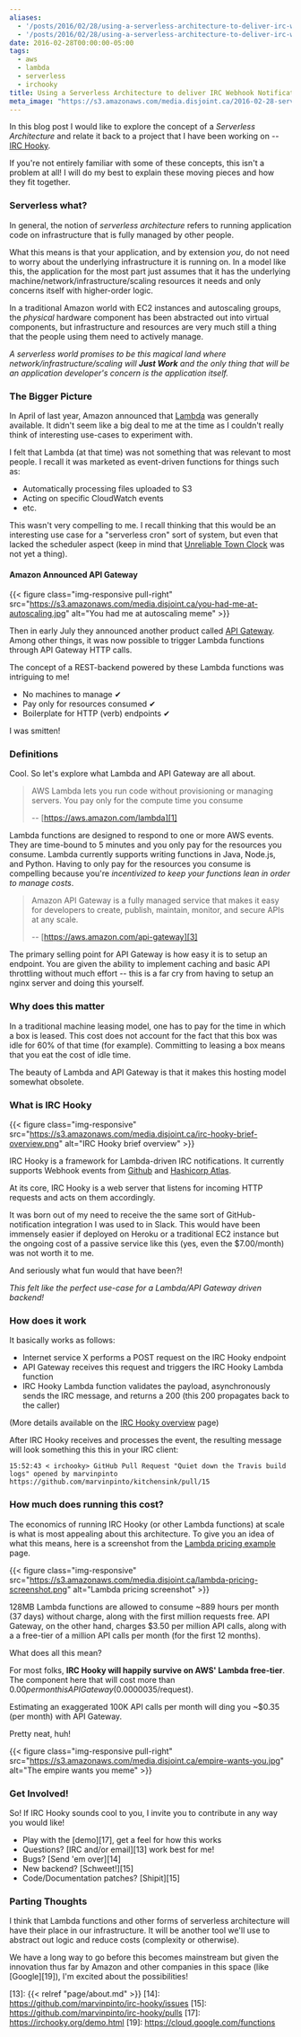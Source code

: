 ```yaml
---
aliases:
  - '/posts/2016/02/28/using-a-serverless-architecture-to-deliver-irc-webhook-notifications/'
  - '/posts/2016/02/28/using-a-serverless-architecture-to-deliver-irc-webhook-notifications'
date: 2016-02-28T00:00:00-05:00
tags:
  - aws
  - lambda
  - serverless
  - irchooky
title: Using a Serverless Architecture to deliver IRC Webhook Notifications
meta_image: "https://s3.amazonaws.com/media.disjoint.ca/2016-02-28-serverless-irc-notifications.jpg"
---
```


In this blog post I would like to explore the concept of a _Serverless
Architecture_ and relate it back to a project that I have been working on --
[IRC Hooky][4].

If you're not entirely familiar with some of these concepts, this isn't a
problem at all! I will do my best to explain these moving pieces and how they
fit together.



### Serverless what?

In general, the notion of _serverless architecture_ refers to running
application code on infrastructure that is fully managed by other people.

What this means is that your application, and by extension _you_, do not need
to worry about the underlying infrastructure it is running on. In a model like
this, the application for the most part just assumes that it has the underlying
machine/network/infrastructure/scaling resources it needs and only concerns
itself with higher-order logic.

In a traditional Amazon world with EC2 instances and autoscaling groups, the
_physical_ hardware component has been abstracted out into virtual components,
but infrastructure and resources are very much still a thing that
the people using them need to actively manage.

_A serverless world promises to be this magical land where
network/infrastructure/scaling will **Just Work** and the only thing that will
be an application developer's concern is the application itself._



### The Bigger Picture

In April of last year, Amazon announced that [Lambda][1] was generally
available. It didn't seem like a big deal to me at the time as I couldn't
really think of interesting use-cases to experiment with.

I felt that Lambda (at that time) was not something that was relevant to most
people. I recall it was marketed as event-driven functions for things such as:

- Automatically processing files uploaded to S3
- Acting on specific CloudWatch events
- etc.

This wasn't very compelling to me. I recall thinking that this would be an
interesting use case for a "serverless cron" sort of system, but even that
lacked the scheduler aspect (keep in mind that [Unreliable Town Clock][2] was
not yet a thing).

#### Amazon Announced API Gateway

{{< figure class="img-responsive pull-right" src="https://s3.amazonaws.com/media.disjoint.ca/you-had-me-at-autoscaling.jpg" alt="You had me at autoscaling meme" >}}

Then in early July they announced another product called [API Gateway][3].
Among other things, it was now possible to trigger Lambda functions through API
Gateway HTTP calls.

The concept of a REST-backend powered by these Lambda functions was intriguing
to me!

- No machines to manage &#10004;
- Pay only for resources consumed &#10004;
- Boilerplate for HTTP (verb) endpoints &#10004;

I was smitten!



### Definitions

Cool. So let's explore what Lambda and API Gateway are all about.

> AWS Lambda lets you run code without provisioning or managing servers. You
> pay only for the compute time you consume
>
> -- [https://aws.amazon.com/lambda][1]

Lambda functions are designed to respond to one or more AWS events. They are
time-bound to 5 minutes and you only pay for the resources you consume. Lambda
currently supports writing functions in Java, Node.js, and Python. Having to
only pay for the resources you consume is compelling because you're
_incentivized to keep your functions lean in order to manage costs_.

> Amazon API Gateway is a fully managed service that makes it easy for
> developers to create, publish, maintain, monitor, and secure APIs at any
> scale.
>
> -- [https://aws.amazon.com/api-gateway][3]

The primary selling point for API Gateway is how easy it is to setup an
endpoint. You are given the ability to implement caching and basic API
throttling without much effort -- this is a far cry from having to setup an
nginx server and doing this yourself.



### Why does this matter

In a traditional machine leasing model, one has to pay for the time in which a
box is leased. This cost does not account for the fact that this box was idle
for 60% of that time (for example). Committing to leasing a box means that you
eat the cost of idle time.

The beauty of Lambda and API Gateway is that it makes this hosting model
somewhat obsolete.



### What is IRC Hooky

{{< figure class="img-responsive" src="https://s3.amazonaws.com/media.disjoint.ca/irc-hooky-brief-overview.png" alt="IRC Hooky brief overview" >}}

IRC Hooky is a framework for Lambda-driven IRC notifications. It currently
supports Webhook events from [Github][5] and [Hashicorp Atlas][6].

At its core, IRC Hooky is a web server that listens for incoming HTTP requests
and acts on them accordingly.

It was born out of my need to receive the the same sort of GitHub-notification
integration I was used to in Slack. This would have been immensely easier if
deployed on Heroku or a traditional EC2 instance but the ongoing cost of a
passive service like this (yes, even the $7.00/month) was not worth it to me.

And seriously what fun would that have been?!

_This felt like the perfect use-case for a Lambda/API Gateway driven backend!_



### How does it work

It basically works as follows:

- Internet service X performs a POST request on the IRC Hooky endpoint
- API Gateway receives this request and triggers the IRC Hooky Lambda function
- IRC Hooky Lambda function validates the payload, asynchronously sends the IRC
message, and returns a 200 (this 200 propagates back to the caller)

(More details available on the [IRC Hooky overview][8] page)

After IRC Hooky receives and processes the event, the resulting message will
look something this this in your IRC client:

```text
15:52:43 < irchooky> GitHub Pull Request "Quiet down the Travis build logs" opened by marvinpinto https://github.com/marvinpinto/kitchensink/pull/15
```



### How much does running this cost?

The economics of running IRC Hooky (or other Lambda functions) at scale is what
is most appealing about this architecture. To give you an idea of what this
means, here is a screenshot from the [Lambda pricing example][10] page.

{{< figure class="img-responsive" src="https://s3.amazonaws.com/media.disjoint.ca/lambda-pricing-screenshot.png" alt="Lambda pricing screenshot" >}}

128MB Lambda functions are allowed to consume ~889 hours per month (37 days)
without charge, along with the first million requests free. API Gateway, on
the other hand, charges $3.50 per million API calls, along with a a free-tier
of a million API calls per month (for the first 12 months).

What does all this mean?

For most folks, **IRC Hooky will happily survive on AWS' Lambda free-tier**.
The component here that will cost more than $0.00 per month is API Gateway
($0.0000035/request).

Estimating an exaggerated 100K API calls per month will ding you ~$0.35 (per
month) with API Gateway.

Pretty neat, huh!



{{< figure class="img-responsive pull-right" src="https://s3.amazonaws.com/media.disjoint.ca/empire-wants-you.jpg" alt="The empire wants you meme" >}}
### Get Involved!

So! If IRC Hooky sounds cool to you, I invite you to contribute in any way you
would like!

- Play with the [demo][17], get a feel for how this works
- Questions? [IRC and/or email][13] work best for me!
- Bugs? [Send 'em over][14]
- New backend? [Schweet!][15]
- Code/Documentation patches? [Shipit][15]



### Parting Thoughts

I think that Lambda functions and other forms of serverless architecture will
have their place in our infrastructure. It will be another tool we'll use to
abstract out logic and reduce costs (complexity or otherwise).

We have a long way to go before this becomes mainstream but given the
innovation thus far by Amazon and other companies in this space (like
[Google][19]), I'm excited about the possibilities!

[1]: https://aws.amazon.com/lambda
[2]: https://alestic.com/2015/05/aws-lambda-recurring-schedule
[3]: https://aws.amazon.com/api-gateway
[4]: https://irchooky.org
[5]: https://irchooky.org/github.html
[6]: https://irchooky.org/atlas.html
[8]: https://irchooky.org/overview.html
[9]: https://aws.amazon.com/api-gateway/pricing
[10]: https://aws.amazon.com/lambda/pricing
[13]: {{< relref "page/about.md" >}}
[14]: https://github.com/marvinpinto/irc-hooky/issues
[15]: https://github.com/marvinpinto/irc-hooky/pulls
[17]: https://irchooky.org/demo.html
[19]: https://cloud.google.com/functions
